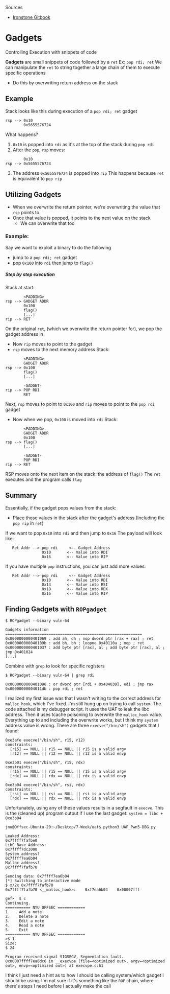 Sources
* [Ironstone Gitbook](https://ir0nstone.gitbook.io/notes/types/stack/return-oriented-programming/gadgets)
# Gadgets
Controlling Execution with snippets of code

**Gadgets** are small snippets of code followed by a `ret`
	Ex: `pop rdi; ret`
We can manipulate the `ret` to string together a large chain of them to execute specific operations
* Do this by overwriting return address on the stack
## Example
Stack looks like this during execution of a `pop rdi; ret` gadget
```
rsp --> 0x10
		0x5655576724
```
What happens?
1) `0x10` is popped into `rdi` as it's at the top of the stack during `pop rdi`
2) After the `pop`, `rsp` moves:
```
		0x10
rsp --> 0x5655576724
```
3) The address `0x5655576724` is popped into `rip`
	This happens because `ret` is equivalent to `pop rip`
## Utilizing Gadgets
* When we overwrite the return pointer, we're overwriting the value that `rsp` points to.
* Once that value is popped, it points to the next value on the stack
	* We can overwrite that too
### Example:
Say we want to exploit a binary to do the following
* jump to a `pop rdi; ret` gadget
* pop `0x100` into `rdi` then jump to `flag()`
##### Step by step execution
Stack at start:
```
		<PADDING>
rsp --> GADGET ADDR
		0x100
		flag()
		[...]
rip --> RET
```

On the original `ret`, (which we overwrite the return pointer for), we pop the gadget address in
* Now `rip` moves to point to the gadget
* `rsp` moves to the next memory address
Stack:
```
		<PADDING>
		GADGET ADDR
rsp --> 0x100
		flag()
		[...]

		-GADGET-
rip --> POP RDI
		RET
```

Next, `rsp` moves to point to `0x100` and `rip` moves to point to the `pop rdi` gadget
* Now when we pop, `0x100` is moved into `rdi`
Stack:
```
		<PADDING>
		GADGET ADDR
		0x100
rsp --> flag()
		[...]

		-GADGET-
		POP RDI
rip --> RET
```

RSP moves onto the next item on the stack: the address of `flag()` The `ret` executes and the program calls `flag`

## Summary
Essentially, if the gadget pops values from the stack:
* Place those values in the stack after the gadget's address
	(Including the `pop rip` in `ret`)

If we want to pop `0x10` into `rdi` and then jump to `0x16`
	The payload will look like:
```
   Ret Addr --> pop rdi     <-- Gadget Address
				0x10       <-- Value into RDI
				0x16       <-- Value into RIP
```

If you have multiple `pop` instructions, you can just add more values:
```
   Ret Addr --> pop rdi     <-- Gadget Address
				0x10       <-- Value into RDI
				0x14       <-- Value into RSI
				0x18       <-- Value into RDX
				0x16       <-- Value into RIP
```

## Finding Gadgets with `ROPgadget`
```
$ ROPgadget --binary vuln-64

Gadgets information
============================================================
0x0000000000401069 : add ah, dh ; nop dword ptr [rax + rax] ; ret
0x000000000040109b : add bh, bh ; loopne 0x40110a ; nop ; ret
0x0000000000401037 : add byte ptr [rax], al ; add byte ptr [rax], al ; jmp 0x401024
[...]
```
Combine with `grep` to look for specific registers
```
$ ROPgadget --binary vuln-64 | grep rdi

0x0000000000401096 : or dword ptr [rdi + 0x404030], edi ; jmp rax
0x00000000004011db : pop rdi ; ret
```


I realized my first issue was that I wasn't writing to the correct address for `malloc_hook`, which I've fixed.
I'm still hung up on trying to call `system`.
The code attached is my debugger script. It uses the UAF to leak the libc address. Then it uses tcache poisoning to overwrite the `malloc_hook` value. 
Everything up to and including the overwrite works, but I think my `system` address value is wrong.
There are three `execve("/bin/sh")` gadgets that I found:
```
0xe3afe execve("/bin/sh", r15, r12)
constraints:
  [r15] == NULL || r15 == NULL || r15 is a valid argv
  [r12] == NULL || r12 == NULL || r12 is a valid envp

0xe3b01 execve("/bin/sh", r15, rdx)
constraints:
  [r15] == NULL || r15 == NULL || r15 is a valid argv
  [rdx] == NULL || rdx == NULL || rdx is a valid envp

0xe3b04 execve("/bin/sh", rsi, rdx)
constraints:
  [rsi] == NULL || rsi == NULL || rsi is a valid argv
  [rdx] == NULL || rdx == NULL || rdx is a valid envp
```

Unfortunately, using any of these values results in a segfault in `execve`. 
This is the (cleaned up) program output if I use the last gadget: `system = libc + 0xe3b04`
```
jnu@Offsec-Ubuntu-20:~/Desktop/7-Week/uaf$ python3 UAF_Pwn5-DBG.py 

Leaked Address:
0x7ffff7fafbe0
LibC Base Address:
0x7ffff7dc3000
System address?
0x7ffff7ea6b04
Malloc address?
0x7ffff7fafb70

Sending data: 0x7ffff7ea6b04
[*] Switching to interactive mode
$ x/2x 0x7ffff7fafb70
0x7ffff7fafb70 <__malloc_hook>:    0xf7ea6b04    0x00007fff

gef➤  $ c
Continuing.
=========== NYU OFFSEC ============
1.    Add a note
2.    Delete a note
3.    Edit a note
4.    Read a note
5.    Exit
=========== NYU OFFSEC ============
>$ 1
Size:
$ 24

Program received signal SIGSEGV, Segmentation fault.
0x00007ffff7ea6dc6 in __execvpe (file=<optimized out>, argv=<optimized out>, envp=<optimized out>) at execvpe.c:61
```

I think I just need a hint as to how I should be calling system/which gadget I should be using.
I'm not sure if it's something like the `ROP` chain, where there's steps I need before I actually make the call
